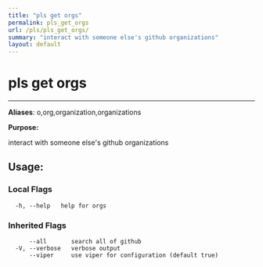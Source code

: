 ```yaml
---
title: "pls get orgs"
permalink: pls_get_orgs
url: /pls/pls_get_orgs/
summary: "interact with someone else's github organizations"
layout: default
---
```

# pls get orgs 

---
**Aliases**: o,org,organization,organizations

**Purpose:**

interact with someone else's github organizations

## Usage:

### Local Flags

```
  -h, --help   help for orgs
```

### Inherited Flags

```
      --all       search all of github
  -V, --verbose   verbose output
      --viper     use viper for configuration (default true)
```
